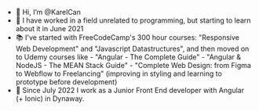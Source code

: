 - 👋 Hi, I’m @KarelCan
- 👀 I have worked in a field unrelated to programming, but starting to learn about it in June 2021
- 📚 I've started with FreeCodeCamp's 300 hour courses: "Responsive Web Development" and "Javascript Datastructures", and then moved on to Udemy courses like
      - "Angular - The Complete Guide" 
      - "Angular & NodeJS - The MEAN Stack Guide"
      - "Complete Web Design: from Figma to Webflow to Freelancing" (improving in styling and learning to prototype before development)
- 🌱 Since July 2022 I work as a Junior Front End developer with Angular (+ Ionic) in Dynaway.
